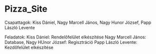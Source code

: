 # Pizza_Site

Csapattagok: Kiss Dániel, Nagy Marcell János, Nagy Hunor József, Papp László Levente

Feladatok: 
Kiss Dániel: Rendelőfelület elkészítése
Nagy Marcell János: Database, 
Nagy HUnor József: Regisztráció
Papp László Levente: Kezdőfelület elkészítése
